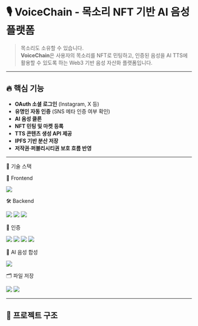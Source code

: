 # 🎙️ VoiceChain - 목소리 NFT 기반 AI 음성 플랫폼

> 목소리도 소유할 수 있습니다.  
> **VoiceChain**은 사용자의 목소리를 NFT로 민팅하고, 인증된 음성을 AI TTS에 활용할 수 있도록 하는 Web3 기반 음성 자산화 플랫폼입니다.

---

## 🔥 핵심 기능

- **OAuth 소셜 로그인** (Instagram, X 등)
- **유명인 자동 인증** (SNS 메타 인증 여부 확인)
- **AI 음성 클론**
- **NFT 민팅 및 마켓 등록**
- **TTS 콘텐츠 생성 API 제공**
- **IPFS 기반 분산 저장**
- **저작권·퍼블리시티권 보호 흐름 반영**

---

🧱 기술 스택

🚀 Frontend

<img src="https://img.shields.io/badge/React-61D9FB?style=for-the-badge&logo=React&logoColor=white">

🛠 Backend

<div>
  <img src="https://img.shields.io/badge/node.js-8FC708?style=for-the-badge&logo=node.js&logoColor=white">
  <img src="https://img.shields.io/badge/Solidity-363636?style=for-the-badge&logo=solidity&logoColor=white">
  <img src="https://img.shields.io/badge/Flask-000000?style=for-the-badge&logo=flask&logoColor=white">
</div>

🔐 인증
<div>
  <img src="https://img.shields.io/badge/OAuth2.0-3c3c3c?style=for-the-badge&logo=oauth&logoColor=white">
  <img src="https://img.shields.io/badge/Instagram-E4405F?style=for-the-badge&logo=instagram&logoColor=white">
  <img src="https://img.shields.io/badge/Twitter-000000?style=for-the-badge&logo=x&logoColor=white">  
  <img src="https://img.shields.io/badge/Facebook-1877F2?style=for-the-badge&logo=facebook&logoColor=white">
</div>

🧠 AI 음성 합성

<div>
  <img src="https://img.shields.io/badge/SparkTTS-AI-blueviolet?style=for-the-badge">
</div>

🗂 파일 저장

<div>
  <img src="https://img.shields.io/badge/MongoDB-4EA94B?style=for-the-badge&logo=mongodb&logoColor=white">  
  <img src="https://img.shields.io/badge/IPFS-65C2CB?style=for-the-badge&logo=ipfs&logoColor=white">
</div>

---

## 🚀 프로젝트 구조

